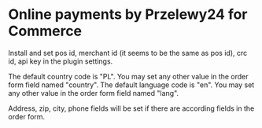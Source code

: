 # Online payments by Przelewy24 for Commerce

Install and set pos id, merchant id (it seems to be the same as pos id), crc id, api key in the plugin settings.

The default country code is "PL". You may set any other value in the order form field named "country".
The default language code is "en". You may set any other value in the order form field named "lang".

Address, zip, city, phone fields will be set if there are according fields in the order form.
